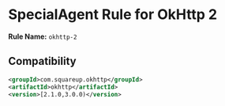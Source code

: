 # SpecialAgent Rule for OkHttp 2

**Rule Name:** `okhttp-2`

## Compatibility

```xml
<groupId>com.squareup.okhttp</groupId>
<artifactId>okhttp</artifactId>
<version>[2.1.0,3.0.0)</version>
```